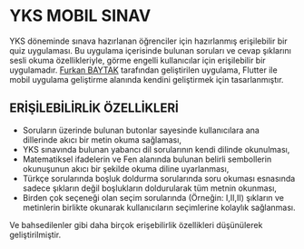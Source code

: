 # YKS MOBIL SINAV
YKS döneminde sınava hazırlanan öğrenciler için hazırlanmış erişilebilir bir quiz uygulaması. 
Bu uygulama içerisinde bulunan soruları ve cevap şıklarını sesli okuma özellikleriyle, görme engelli kullanıcılar için erişilebilir bir uygulamadır.
[Furkan BAYTAK](https://github.com/FurkanBaytak) tarafından geliştirilen uygulama, Flutter ile mobil uygulama geliştirme alanında kendini geliştirmek için tasarlanmıştır.

## ERİŞİLEBİLİRLİK ÖZELLİKLERİ
- Soruların üzerinde bulunan butonlar sayesinde kullanıcılara ana dillerinde akıcı bir metin okuma sağlaması,
- YKS sınavında bulunan yabancı dil sorularının kendi dilinde okunulması,
- Matematiksel ifadelerin ve Fen alanında bulunan belirli sembollerin okunuşunun akıcı bir şekilde okuma diline uyarlanması,
- Türkçe sorularında boşluk doldurma sorularında soru okuması esnasında sadece şıkların değil boşlukların doldurularak tüm metnin okunması,
- Birden çok seçeneği olan seçim sorularında (Örneğin: I,II,II) şıkların ve metinlerin birlikte okunarak kullanıcıların seçimlerine kolaylık sağlanması.

Ve bahsedilenler gibi daha birçok erişebilirlik özellikleri düşünülerek geliştirilmiştir. 
